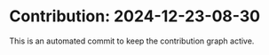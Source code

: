 # Contribution: 2024-12-23-08-30
This is an automated commit to keep the contribution graph active.
